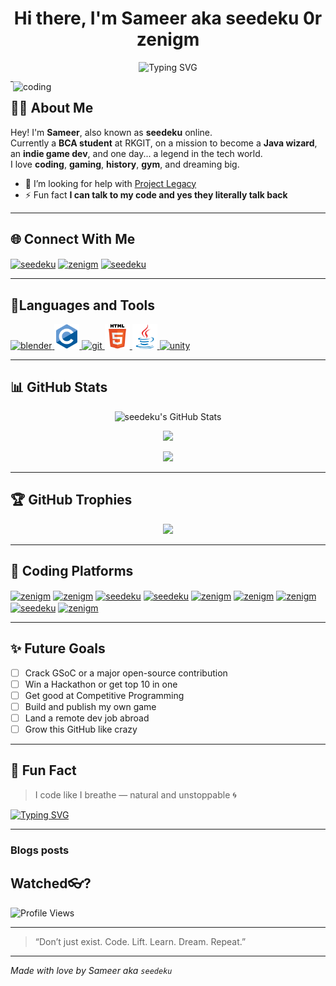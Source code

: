
<h1 align="center">Hi there, I'm Sameer aka seedeku 0r zenigm</h1>
<p align="center">
  <img src="https://readme-typing-svg.demolab.com?font=Fira+Code&size=22&pause=1000&color=F78C6C&center=true&vCenter=true&width=440&lines=Oh+hi+there...;I+know+it's+a+pretty+boring+profile...;but+nice+to+see+you+here...!;So+bye.." alt="Typing SVG" />
</p>

<img align="right" alt="coding" width="500" src="https://images.app.goo.gl/TZo2ybyQTiYHkqAo6">

---

## 🙋‍♂️ About Me

Hey! I'm **Sameer**, also known as **seedeku** online.  
Currently a **BCA student** at RKGIT, on a mission to become a **Java wizard**, an **indie game dev**, and one day... a legend in the tech world.  
I love **coding**, **gaming**, **history**, **gym**, and dreaming big.  

- 🤝 I’m looking for help with [Project Legacy](https://github.com/zenigm/Project-Legacy)  
- ⚡ Fun fact **I can talk to my code and yes they literally talk back**

---

## 🌐 Connect With Me

<a href="https://twitter.com/seedeku" target="blank"><img align="center" src="https://raw.githubusercontent.com/rahuldkjain/github-profile-readme-generator/master/src/images/icons/Social/twitter.svg" alt="seedeku" height="30" width="40" /></a>
<a href="https://linkedin.com/in/zenigm" target="blank"><img align="center" src="https://raw.githubusercontent.com/rahuldkjain/github-profile-readme-generator/master/src/images/icons/Social/linked-in-alt.svg" alt="zenigm" height="30" width="40" /></a>
<a href="https://discord.gg/seedeku" target="blank"><img align="center" src="https://raw.githubusercontent.com/rahuldkjain/github-profile-readme-generator/master/src/images/icons/Social/discord.svg" alt="seedeku" height="30" width="40" /></a>
</p>


---

## 📌Languages and Tools

<p align="left"> <a href="https://www.blender.org/" target="_blank" rel="noreferrer"> <img src="https://download.blender.org/branding/community/blender_community_badge_white.svg" alt="blender" width="40" height="40"/> </a> <a href="https://www.cprogramming.com/" target="_blank" rel="noreferrer"> <img src="https://raw.githubusercontent.com/devicons/devicon/master/icons/c/c-original.svg" alt="c" width="40" height="40"/> </a> <a href="https://git-scm.com/" target="_blank" rel="noreferrer"> <img src="https://www.vectorlogo.zone/logos/git-scm/git-scm-icon.svg" alt="git" width="40" height="40"/> </a> <a href="https://www.w3.org/html/" target="_blank" rel="noreferrer"> <img src="https://raw.githubusercontent.com/devicons/devicon/master/icons/html5/html5-original-wordmark.svg" alt="html5" width="40" height="40"/> </a> <a href="https://www.java.com" target="_blank" rel="noreferrer"> <img src="https://raw.githubusercontent.com/devicons/devicon/master/icons/java/java-original.svg" alt="java" width="40" height="40"/> </a> <a href="https://unity.com/" target="_blank" rel="noreferrer"> <img src="https://www.vectorlogo.zone/logos/unity3d/unity3d-icon.svg" alt="unity" width="40" height="40"/> </a> </p>

---

## 📊 GitHub Stats

<p align="center">
  <img src="https://github-readme-stats.vercel.app/api?username=zenigm&show_icons=true&theme=tokyonight&rank_icon=github&count_private=true&include_all_commits=true&hide_border=false" alt="seedeku's GitHub Stats" />
</p>
<p align="center">
  <img src="https://streak-stats.demolab.com?user=zenigm&theme=tokyonight&hide_border=false&mode=weekly" />
</p>
<p align="center">
  <img src="https://github-readme-stats.vercel.app/api/top-langs/?username=zenigm&layout=compact&theme=tokyonight&hide_border=false&langs_count=8&exclude_repo=seedeku.github.io" />
</p>


---

## 🏆 GitHub Trophies

<p align="center">
  <img src="https://github-profile-trophy.vercel.app/?username=zenigm&theme=algolia&no-frame=true&margin-w=10" />
</p>

---

## 🚀 Coding Platforms
<p align="left">
<a href="https://dev.to/zenigm" target="blank"><img align="center" src="https://raw.githubusercontent.com/rahuldkjain/github-profile-readme-generator/master/src/images/icons/Social/devto.svg" alt="zenigm" height="30" width="40" /></a>
<a href="https://stackoverflow.com/users/zenigm" target="blank"><img align="center" src="https://raw.githubusercontent.com/rahuldkjain/github-profile-readme-generator/master/src/images/icons/Social/stack-overflow.svg" alt="zenigm" height="30" width="40" /></a>
<a href="https://www.codechef.com/users/seedeku" target="blank"><img align="center" src="https://cdn.jsdelivr.net/npm/simple-icons@3.1.0/icons/codechef.svg" alt="seedeku" height="30" width="40" /></a>
<a href="https://www.hackerrank.com/seedeku" target="blank"><img align="center" src="https://raw.githubusercontent.com/rahuldkjain/github-profile-readme-generator/master/src/images/icons/Social/hackerrank.svg" alt="seedeku" height="30" width="40" /></a>
<a href="https://codeforces.com/profile/zenigm" target="blank"><img align="center" src="https://raw.githubusercontent.com/rahuldkjain/github-profile-readme-generator/master/src/images/icons/Social/codeforces.svg" alt="zenigm" height="30" width="40" /></a>
<a href="https://www.leetcode.com/zenigm" target="blank"><img align="center" src="https://raw.githubusercontent.com/rahuldkjain/github-profile-readme-generator/master/src/images/icons/Social/leet-code.svg" alt="zenigm" height="30" width="40" /></a>
<a href="https://www.hackerearth.com/zenigm" target="blank"><img align="center" src="https://raw.githubusercontent.com/rahuldkjain/github-profile-readme-generator/master/src/images/icons/Social/hackerearth.svg" alt="zenigm" height="30" width="40" /></a>
<a href="https://auth.geeksforgeeks.org/user/seedeku" target="blank"><img align="center" src="https://raw.githubusercontent.com/rahuldkjain/github-profile-readme-generator/master/src/images/icons/Social/geeks-for-geeks.svg" alt="seedeku" height="30" width="40" /></a>
<a href="https://www.topcoder.com/members/zenigm" target="blank"><img align="center" src="https://raw.githubusercontent.com/rahuldkjain/github-profile-readme-generator/master/src/images/icons/Social/topcoder.svg" alt="zenigm" height="30" width="40" /></a>
</p>

---

## ✨ Future Goals

- [ ] Crack GSoC or a major open-source contribution
- [ ] Win a Hackathon or get top 10 in one
- [ ] Get good at Competitive Programming
- [ ] Build and publish my own game
- [ ] Land a remote dev job abroad
- [ ] Grow this GitHub like crazy

---


## 🧠 Fun Fact
> I code like I breathe — natural and unstoppable 🌀


[![Typing SVG](https://readme-typing-svg.herokuapp.com?font=Fira+Code&duration=3000&pause=1000&color=F700DC&center=true&vCenter=true&width=450&lines=Hey+I'm+Sameer+(aka+Java+Bhai);I'm+a+coder%2C+gamer+%26+lover+of+chai;Currently+working+on+Project+Legacy)](https://git.io/typing-svg)

---

### Blogs posts
<!-- BLOG-POST-LIST:START -->
<!-- BLOG-POST-LIST:END -->

## Watched👓?
![Profile Views](https://komarev.com/ghpvc/?username=seedeku&color=blue&style=flat-square)


---

> “Don’t just exist. Code. Lift. Learn. Dream. Repeat.”

---

*Made with love by Sameer aka `seedeku`*





